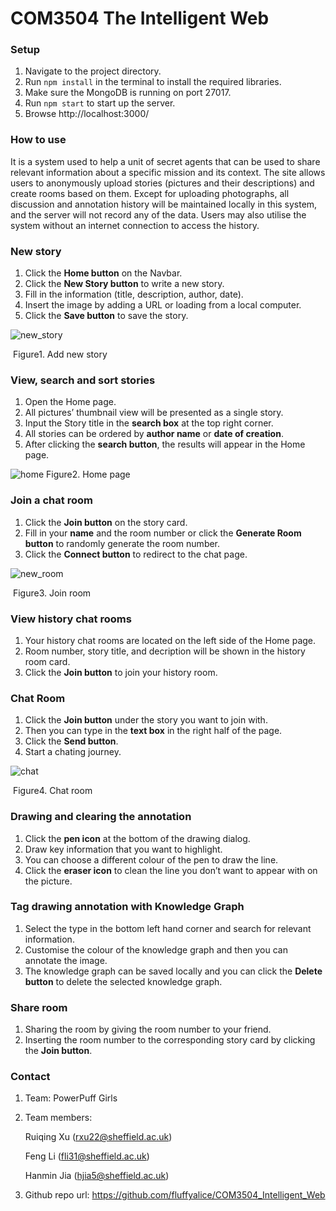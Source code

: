 # COM3504 The Intelligent Web

### Setup

1. Navigate to the project directory.
2. Run `npm install` in the terminal to install the required libraries.
3. Make sure the MongoDB is running on port 27017.
4. Run `npm start` to start up the server.
5. Browse http://localhost:3000/



### How to use

It is a system used to help a unit of secret agents that can be used to share relevant information about a specific mission and its context. The site allows users to anonymously upload stories (pictures and their descriptions) and create rooms based on them. Except for uploading photographs, all discussion and annotation history will be maintained locally in this system, and the server will not record any of the data. Users may also utilise the system without an internet connection to access the history.



### New story

1. Click the **Home button** on the Navbar.
2. Click the **New Story button** to write a new story.
3. Fill in the information (title, description, author, date).
4. Insert the image by adding a URL or loading from a local computer.
5. Click the **Save button** to save the story.

![new_story](COM_3504_Intelligent_Web/new_story.png)

​																			Figure1. Add new story



### View, search and sort stories

1. Open the Home page.
2. All pictures’ thumbnail view will be presented as a single story.
3. Input the Story title in the **search box** at the top right corner.
4. All stories can be ordered by **author name** or **date of creation**.
5. After clicking the **search button**, the results will appear in the Home page.

![home](COM_3504_Intelligent_Web/home.png)																			Figure2. Home page



### Join a chat room

1. Click the **Join button** on the story card.
2. Fill in your **name** and the room number or click the **Generate Room button** to randomly generate the room number.
3. Click the **Connect button** to redirect to the chat page.

![new_room](COM_3504_Intelligent_Web/new_room.png)                                                                        

​                                                                          Figure3. Join room



### View history chat rooms

1. Your history chat rooms are located on the left side of the Home page.
2. Room number, story title, and decription will be shown in the history room card.
3. Click the **Join button** to join your history room.



### Chat Room

1. Click the **Join button** under the story you want to join with.
2. Then you can type in the **text box** in the right half of the page.
3. Click the **Send button**.
4. Start a chating journey.

![chat](COM_3504_Intelligent_Web/chat.png)

​                                                                           Figure4. Chat room



### Drawing and clearing the annotation

1. Click the **pen icon** at the bottom of the drawing dialog.
2. Draw key information that you want to highlight.
3. You can choose a different colour of the pen to draw the line.
4. Click the **eraser icon** to clean the line you don’t want to appear with on the picture.



### Tag drawing annotation with Knowledge Graph

1. Select the type in the bottom left hand corner and search for relevant information.
2. Customise the colour of the knowledge graph and then you can annotate the image.
3. The knowledge graph can be saved locally and you can click the **Delete button** to delete the selected knowledge graph.



### Share room

1. Sharing the room by giving the room number to your friend.
2. Inserting the room number to the corresponding story card by clicking the **Join button**. 



### Contact

1. Team: PowerPuff Girls

2. Team members: 

   Ruiqing Xu ([rxu22@sheffield.ac.uk](mailto:rxu22@sheffield.ac.uk))              

   Feng Li ([fli31@sheffield.ac.uk](mailto:fli31@sheffield.ac.uk))              

   Hanmin Jia ([hjia5@sheffield.ac.uk](mailto:hjia5@sheffield.ac.uk))   

3. Github repo url: https://github.com/fluffyalice/COM3504_Intelligent_Web 